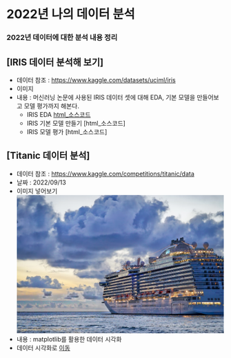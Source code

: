 # 2022년 나의 데이터 분석
### 2022년 데이터에 대한 분석 내용 정리


## [IRIS 데이터 분석해 보기]
  * 데이터 참조 : https://www.kaggle.com/datasets/uciml/iris
  * 이미지 
  * 내용 : 머신러닝 논문에 사용된 IRIS 데이터 셋에 대해 EDA, 기본 모델을 만들어보고 모델 평가까지 해본다.
    * IRIS EDA [html_소스코드](https://ldjwj.github.io/MyDataAnalysis_2022/IRIS_BASIC01.html) 
    * IRIS 기본 모델 만들기 [html_소스코드]
    * IRIS 모델 평가 [html_소스코드]

## [Titanic 데이터 분석]
  * 데이터 참조 : https://www.kaggle.com/competitions/titanic/data
  * 날짜 : 2022/09/13
  * 이미지 넣어보기
  ![titanic](./titanic.png)
  * 내용 : matplotlib를 활용한 데이터 시각화
  * 데이터 시각화로 [이동]()
